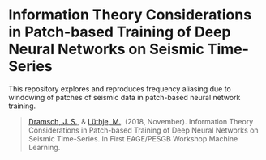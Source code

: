 # Information Theory Considerations in Patch-based Training of Deep Neural Networks on Seismic Time-Series

This repository explores and reproduces frequency aliasing due to windowing of patches of seismic data in patch-based neural network training.

> [Dramsch, J. S.](https://orcid.org/0000-0001-8273-905X), & [Lüthje, M.](https://orcid.org/0000-0003-2715-1653). (2018, November). Information Theory Considerations in Patch-based Training of Deep Neural Networks on Seismic Time-Series. In First EAGE/PESGB Workshop Machine Learning.
